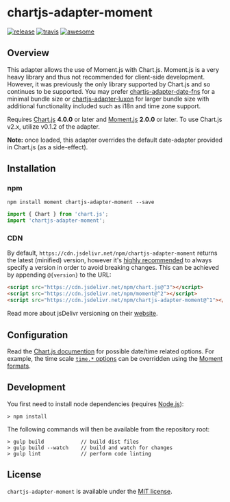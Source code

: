 # chartjs-adapter-moment

[![release](https://img.shields.io/github/release/chartjs/chartjs-adapter-moment.svg?style=flat-square&maxAge=600)](https://github.com/chartjs/chartjs-adapter-moment/releases/latest) [![travis](https://img.shields.io/travis/chartjs/chartjs-adapter-moment.svg?style=flat-square&maxAge=60)](https://travis-ci.org/chartjs/chartjs-adapter-moment) [![awesome](https://awesome.re/badge-flat2.svg)](https://github.com/chartjs/awesome)

## Overview

This adapter allows the use of Moment.js with Chart.js. Moment.js is a very heavy library and thus not recommended for client-side development. However, it was previously the only library supported by Chart.js and so continues to be supported. You may prefer [chartjs-adapter-date-fns](https://github.com/chartjs/chartjs-adapter-date-fns) for a minimal bundle size or [chartjs-adapter-luxon](https://github.com/chartjs/chartjs-adapter-luxon) for larger bundle size with additional functionality included such as i18n and time zone support.

Requires [Chart.js](https://github.com/chartjs/Chart.js/releases) **4.0.0** or later and [Moment.js](https://momentjs.com/) **2.0.0** or later. To use Chart.js v2.x, utilize v0.1.2 of the adapter.

**Note:** once loaded, this adapter overrides the default date-adapter provided in Chart.js (as a side-effect).

## Installation

### npm

```
npm install moment chartjs-adapter-moment --save
```

```javascript
import { Chart } from 'chart.js';
import 'chartjs-adapter-moment';
```

### CDN

By default, `https://cdn.jsdelivr.net/npm/chartjs-adapter-moment` returns the latest (minified) version, however it's [highly recommended](https://www.jsdelivr.com/features) to always specify a version in order to avoid breaking changes. This can be achieved by appending `@{version}` to the URL:

```html
<script src="https://cdn.jsdelivr.net/npm/chart.js@^3"></script>
<script src="https://cdn.jsdelivr.net/npm/moment@^2"></script>
<script src="https://cdn.jsdelivr.net/npm/chartjs-adapter-moment@^1"></script>
```

Read more about jsDelivr versioning on their [website](http://www.jsdelivr.com/).

## Configuration

Read the [Chart.js documention](https://www.chartjs.org/docs/latest) for possible date/time related options. For example, the time scale [`time.*` options](https://www.chartjs.org/docs/latest/axes/cartesian/time.html#configuration-options) can be overridden using the [Moment formats](https://momentjs.com/docs/#/displaying/).

## Development

You first need to install node dependencies (requires [Node.js](https://nodejs.org/)):

```
> npm install
```

The following commands will then be available from the repository root:

```
> gulp build            // build dist files
> gulp build --watch    // build and watch for changes
> gulp lint             // perform code linting
```

## License

`chartjs-adapter-moment` is available under the [MIT license](LICENSE.md).
